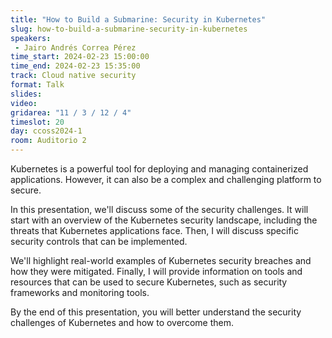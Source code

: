 ```yaml
---
title: "How to Build a Submarine: Security in Kubernetes"
slug: how-to-build-a-submarine-security-in-kubernetes
speakers:
 - Jairo Andrés Correa Pérez
time_start: 2024-02-23 15:00:00
time_end: 2024-02-23 15:35:00
track: Cloud native security
format: Talk
slides: 
video: 
gridarea: "11 / 3 / 12 / 4"
timeslot: 20
day: ccoss2024-1
room: Auditorio 2
---
```


Kubernetes is a powerful tool for deploying and managing containerized applications. However, it can also be a complex and challenging platform to secure.
 
In this presentation, we'll discuss some of the security challenges. It will start with an overview of the Kubernetes security landscape, including the threats that Kubernetes applications face. Then, I will discuss specific security controls that can be implemented.
 
We'll highlight real-world examples of Kubernetes security breaches and how they were mitigated. Finally, I will provide information on tools and resources that can be used to secure Kubernetes, such as security frameworks and monitoring tools.
 
 By the end of this presentation, you will better understand the security challenges of Kubernetes and how to overcome them.
